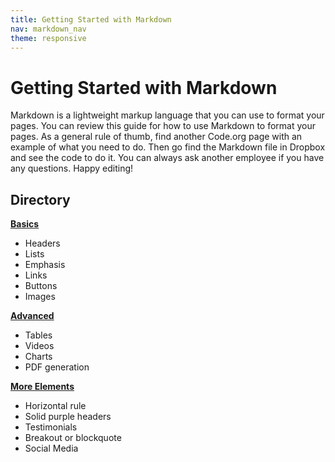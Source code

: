 ```yaml
---
title: Getting Started with Markdown
nav: markdown_nav
theme: responsive
---
```


# Getting Started with Markdown

Markdown is a lightweight markup language that you can use to format your pages. You can review this guide for how to use Markdown to format your pages. As a general rule of thumb, find another Code.org page with an example of what you need to do. Then go find the Markdown file in Dropbox and see the code to do it. You can always ask another employee if you have any questions. Happy editing!

## Directory


[**Basics**](/markdown/basics)

* Headers
* Lists
* Emphasis
* Links
* Buttons
* Images

[**Advanced**](/markdown/advanced)

* Tables
* Videos
* Charts
* PDF generation

[**More Elements**](/markdown/more)

* Horizontal rule
* Solid purple headers
* Testimonials
* Breakout or blockquote
* Social Media


